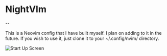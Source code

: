 # NightVIm
--

This is a Neovim config that I have built myself. I plan on adding to it in the future. If you wish to use it, just clone it to your ~/.config/nvim/ directory. 

![Start Up Screen](https://user-images.githubusercontent.com/73722314/123036651-64e4e680-d3bb-11eb-912f-f6e49e6cae74.png)
